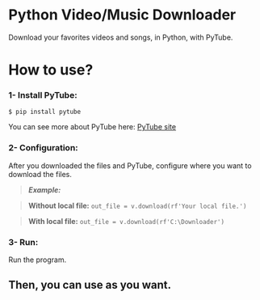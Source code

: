 # Python Video/Music Downloader
Download your favorites videos and songs, in Python, with PyTube.

# How to use?
### 1- Install PyTube:
`$ pip install pytube`

You can see more about PyTube here: [PyTube site](https://pytube.io/en/latest/)

### 2- Configuration:
After you downloaded the files and PyTube, configure where you want to download the files.

> **_Example:_**

> **Without local file:** `out_file = v.download(rf'Your local file.')`

> **With local file:** `out_file = v.download(rf'C:\Downloader')`

### 3- Run:
Run the program.

## **Then, you can use as you want.**

